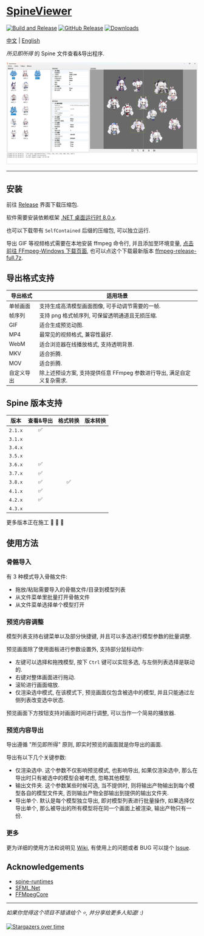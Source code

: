 # [SpineViewer](https://github.com/ww-rm/SpineViewer)

[![Build and Release](https://github.com/ww-rm/SpineViewer/actions/workflows/dotnet-desktop.yml/badge.svg)](https://github.com/ww-rm/SpineViewer/actions/workflows/dotnet-desktop.yml)
[![GitHub Release](https://img.shields.io/github/v/release/ww-rm/SpineViewer?logo=github&logoColor=959da5&label=Release&labelColor=3f4850)](https://github.com/ww-rm/SpineViewer/releases)
[![Downloads](https://img.shields.io/github/downloads/ww-rm/SpineViewer/total?logo=github&logoColor=959da5&label=Downloads&labelColor=3f4850)](https://github.com/ww-rm/SpineViewer/releases)

[中文](README.md) | [English](README.en.md)

*所见即所得* 的 Spine 文件查看&导出程序.

![previewer](img/preview.webp)

---

## 安装

前往 [Release](https://github.com/ww-rm/SpineViewer/releases) 界面下载压缩包.

软件需要安装依赖框架 [.NET 桌面运行时 8.0.x](https://dotnet.microsoft.com/zh-cn/download/dotnet/8.0).

也可以下载带有 `SelfContained` 后缀的压缩包, 可以独立运行.

导出 GIF 等视频格式需要在本地安装 ffmpeg 命令行, 并且添加至环境变量, [点击前往 FFmpeg-Windows 下载页面](https://ffmpeg.org/download.html#build-windows), 也可以点这个下载最新版本 [ffmpeg-release-full.7z](https://www.gyan.dev/ffmpeg/builds/ffmpeg-release-full.7z).

## 导出格式支持

| 导出格式 | 适用场景 |
| --- | --- |
| 单帧画面 | 支持生成高清模型画面图像, 可手动调节需要的一帧. |
| 帧序列 | 支持 png 格式帧序列, 可保留透明通道且无损压缩. |
| GIF | 适合生成预览动图. |
| MP4 | 最常见的视频格式, 兼容性最好. |
| WebM | 适合浏览器在线播放格式, 支持透明背景. |
| MKV | 适合折腾. |
| MOV | 适合折腾. |
| 自定义导出 | 除上述预设方案, 支持提供任意 FFmpeg 参数进行导出, 满足自定义复杂需求. |

## Spine 版本支持

| 版本 | 查看&导出 | 格式转换 | 版本转换 |
| :---: | :---: | :---: | :---: |
| `2.1.x` | :white_check_mark: |  |  |
| `3.1.x` |  |  |  |
| `3.4.x` |  |  |  |
| `3.5.x` |  |  |  |
| `3.6.x` | :white_check_mark: |  |  |
| `3.7.x` | :white_check_mark: |  |  |
| `3.8.x` | :white_check_mark: | :white_check_mark: |  |
| `4.1.x` | :white_check_mark: |  |  |
| `4.2.x` | :white_check_mark: |  |  |
| `4.3.x` |  |  |  |

更多版本正在施工 :rocket: :rocket: :rocket:

## 使用方法

### 骨骼导入

有 3 种模式导入骨骼文件:

- 拖放/粘贴需要导入的骨骼文件/目录到模型列表
- 从文件菜单里批量打开骨骼文件
- 从文件菜单选择单个模型打开

### 预览内容调整

模型列表支持右键菜单以及部分快捷键, 并且可以多选进行模型参数的批量调整.

预览画面除了使用面板进行参数设置外, 支持部分鼠标动作:

- 左键可以选择和拖拽模型, 按下 `Ctrl` 键可以实现多选, 与左侧列表选择是联动的.
- 右键对整体画面进行拖动.
- 滚轮进行画面缩放.
- 仅渲染选中模式, 在该模式下, 预览画面仅包含被选中的模型, 并且只能通过左侧列表改变选中状态.

预览画面下方按钮支持对画面时间进行调整, 可以当作一个简易的播放器.

### 预览内容导出

导出遵循 "所见即所得" 原则, 即实时预览的画面就是你导出的画面.

导出有以下几个关键参数:

- 仅渲染选中. 这个参数不仅影响预览模式, 也影响导出, 如果仅渲染选中, 那么在导出时只有被选中的模型会被考虑, 忽略其他模型.
- 输出文件夹. 这个参数某些时候可选, 当不提供时, 则将输出产物输出到每个模型各自的模型文件夹, 否则输出产物全部输出到提供的输出文件夹.
- 导出单个. 默认是每个模型独立导出, 即对模型列表进行批量操作, 如果选择仅导出单个, 那么被导出的所有模型将在同一个画面上被渲染, 输出产物只有一份.

### 更多

更为详细的使用方法和说明见 [Wiki](https://github.com/ww-rm/SpineViewer/wiki), 有使用上的问题或者 BUG 可以提个 [Issue](https://github.com/ww-rm/SpineViewer/issues).

## Acknowledgements

- [spine-runtimes](https://github.com/EsotericSoftware/spine-runtimes)
- [SFML.Net](https://github.com/SFML/SFML.Net)
- [FFMpegCore](https://github.com/rosenbjerg/FFMpegCore)

---

*如果你觉得这个项目不错请给个 :star:, 并分享给更多人知道! :)*

[![Stargazers over time](https://starchart.cc/ww-rm/SpineViewer.svg?variant=adaptive)](https://starchart.cc/ww-rm/SpineViewer)
